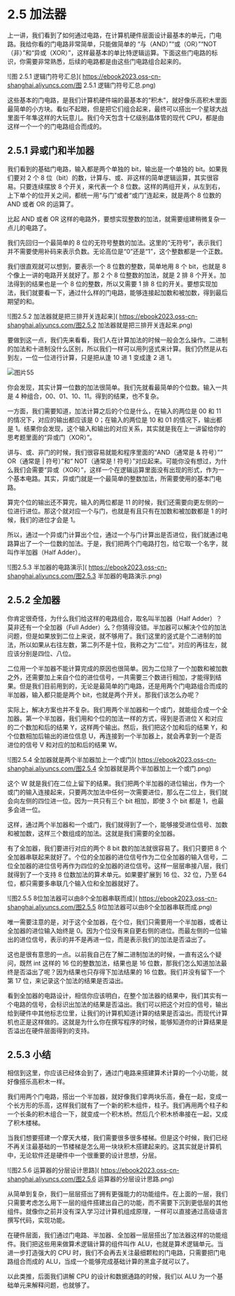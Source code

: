 # 2.5 加法器

上一讲，我们看到了如何通过电路，在计算机硬件层面设计最基本的单元，门电路。我给你看的门电路非常简单，只能做简单的 “与（AND）”“或（OR）”“NOT（非）”和“异或（XOR）”，这样最基本的单比特逻辑运算。下面这些门电路的标识，你需要非常熟悉，后续的电路都是由这些门电路组合起来的。

![图 2.5.1 逻辑门符号汇总]( https://ebook2023.oss-cn-shanghai.aliyuncs.com/图 2.5.1 逻辑门符号汇总.png)

这些基本的门电路，是我们计算机硬件端的最基本的“积木”，就好像乐高积木里面最简单的小方块。看似不起眼，但是把它们组合起来，最终可以搭出一个星球大战里面千年隼这样的大玩意儿。我们今天包含十亿级别晶体管的现代 CPU，都是由这样一个一个的门电路组合而成的。

## 2.5.1 异或门和半加器

我们看到的基础门电路，输入都是两个单独的 bit，输出是一个单独的 bit。如果我们要对 2 个 8 位（bit）的数，计算与、或、非这样的简单逻辑运算，其实很容易。只要连续摆放 8 个开关，来代表一个 8 位数。这样的两组开关，从左到右，上下单个的位开关之间，都统一用“与门”或者“或门”连起来，就是两个 8 位数的 AND 或者 OR 的运算了。

比起 AND 或者 OR 这样的电路外，要想实现整数的加法，就需要组建稍微复杂一点儿的电路了。

我们先回归一个最简单的 8 位的无符号整数的加法。这里的“无符号”，表示我们并不需要使用补码来表示负数。无论高位是“0”还是“1”，这个整数都是一个正数。

我们很直观就可以想到，要表示一个 8 位数的整数，简单地用 8 个 bit，也就是 8 个像上一讲的电路开关就好了。那 2 个 8 位整数的加法，就是 2 排 8 个开关。加法得到的结果也是一个 8 位的整数，所以又需要 1 排 8 位的开关。要想实现加法，我们就要看一下，通过什么样的门电路，能够连接起加数和被加数，得到最后期望的和。

![图2.5.2 加法器就是把三排开关连起来]( https://ebook2023.oss-cn-shanghai.aliyuncs.com/图2.5.2 加法器就是把三排开关连起来.png)

要做到这一点，我们先来看看，我们人在计算加法的时候一般会怎么操作。二进制的加法和十进制没什么区别，所以我们一样可以用列竖式来计算。我们仍然是从右到左，一位一位进行计算，只是把从逢 10 进 1 变成逢 2 进 1。

![图片55]( https://ebook2023.oss-cn-shanghai.aliyuncs.com/图片55.png)

你会发现，其实计算一位数的加法很简单。我们先就看最简单的个位数。输入一共是 4 种组合，00、01、10、11。得到的结果，也不复杂。

一方面，我们需要知道，加法计算之后的个位是什么，在输入的两位是 00 和 11 的情况下，对应的输出都应该是 0；在输入的两位是 10 和 01 的情况下，输出都是 1。结果你会发现，这个输入和输出的对应关系，其实就是我在上一讲留给你的思考题里面的“异或门（XOR）”。

讲与、或、非门的时候，我们很容易就能和程序里面的“AND（通常是 & 符号）”“ OR（通常是 | 符号）”和“ NOT（通常是 ! 符号）”对应起来。可能你没有想过，为什么我们会需要“异或（XOR）”，这样一个在逻辑运算里面没有出现的形式，作为一个基本电路。其实，异或门就是一个最简单的整数加法，所需要使用的基本门电路。

算完个位的输出还不算完，输入的两位都是 11 的时候，我们还需要向更左侧的一位进行进位。那这个就对应一个与门，也就是有且只有在加数和被加数都是 1 的时候，我们的进位才会是 1。

所以，通过一个异或门计算出个位，通过一个与门计算出是否进位，我们就通过电路算出了一个一位数的加法。于是，我们把两个门电路打包，给它取一个名字，就叫作半加器（Half Adder）。

![图2.5.3 半加器的电路演示]( https://ebook2023.oss-cn-shanghai.aliyuncs.com/图2.5.3 半加器的电路演示.png)

## 2.5.2 全加器

你肯定很奇怪，为什么我们给这样的电路组合，取名叫半加器（Half Adder）？莫非还有一个全加器（Full Adder）么？你猜得没错。半加器可以解决个位的加法问题，但是如果放到二位上来说，就不够用了。我们这里的竖式是个二进制的加法，所以如果从右往左数，第二列不是十位，我称之为“二位”。对应的再往左，就应该分别是四位、八位。

二位用一个半加器不能计算完成的原因也很简单。因为二位除了一个加数和被加数之外，还需要加上来自个位的进位信号，一共需要三个数进行相加，才能得到结果。但是我们目前用到的，无论是最简单的门电路，还是用两个门电路组合而成的半加器，输入都只能是两个 bit，也就是两个开关。那我们该怎么办呢？

实际上，解决方案也并不复杂。我们用两个半加器和一个或门，就能组合成一个全加器。第一个半加器，我们用和个位的加法一样的方式，得到是否进位 X 和对应的二个数加和后的结果 Y，这样两个输出。然后，我们把这个加和后的结果 Y，和个位数相加后输出的进位信息 U，再连接到一个半加器上，就会再拿到一个是否进位的信号 V 和对应的加和后的结果 W。

![图2.5.4 全加器就是两个半加器加上一个或门]( https://ebook2023.oss-cn-shanghai.aliyuncs.com/图2.5.4 全加器就是两个半加器加上一个或门.png)

这个 W 就是我们在二位上留下的结果。我们把两个半加器的进位输出，作为一个或门的输入连接起来，只要两次加法中任何一次需要进位，那么在二位上，我们就会向左侧的四位进一位。因为一共只有三个 bit 相加，即使 3 个 bit 都是 1，也最多会进一位。

这样，通过两个半加器和一个或门，我们就得到了一个，能够接受进位信号、加数和被加数，这样三个数组成的加法。这就是我们需要的全加器。

有了全加器，我们要进行对应的两个 8 bit 数的加法就很容易了。我们只要把 8 个全加器串联起来就好了。个位的全加器的进位信号作为二位全加器的输入信号，二位全加器的进位信号再作为四位的全加器的进位信号。这样一层层串接八层，我们就得到了一个支持 8 位数加法的算术单元。如果要扩展到 16 位、32 位，乃至 64 位，都只需要多串联几个输入位和全加器就好了。

![图2.5.5 8位加法器可以由8个全加器串联而成]( https://ebook2023.oss-cn-shanghai.aliyuncs.com/图2.5.5 8位加法器可以由8个全加器串联而成.png)

唯一需要注意的是，对于这个全加器，在个位，我们只需要用一个半加器，或者让全加器的进位输入始终是 0。因为个位没有来自更右侧的进位。而最左侧的一位输出的进位信号，表示的并不是再进一位，而是表示我们的加法是否溢出了。

这也是很有意思的一点。以前我自己在了解二进制加法的时候，一直有这么个疑问，既然 int 这样的 16 位的整数加法，结果也是 16 位数，那我们怎么知道加法最终是否溢出了呢？因为结果也只存得下加法结果的 16 位数。我们并没有留下一个第 17 位，来记录这个加法的结果是否溢出。

看到全加器的电路设计，相信你应该明白，在整个加法器的结果中，我们其实有一个电路的信号，会标识出加法的结果是否溢出。我们可以把这个对应的信号，输出给到硬件中其他标志位里，让我们的计算机知道计算的结果是否溢出。而现代计算机也正是这样做的。这就是为什么你在撰写程序的时候，能够知道你的计算结果是否溢出在硬件层面得到的支持。

## 2.5.3 小结

相信到这里，你应该已经体会到了，通过门电路来搭建算术计算的一个小功能，就好像搭乐高积木一样。

我们用两个门电路，搭出一个半加器，就好像我们拿两块乐高，叠在一起，变成一个长方形的乐高，这样我们就有了一个新的积木组件，柱子。我们再用两个柱子和一个长条的积木组合一下，就变成一个积木桥。然后几个积木桥串接在一起，又成了积木楼梯。

当我们想要搭建一个摩天大楼，我们需要很多很多楼梯。但是这个时候，我们已经不再关注最基础的一节楼梯是怎么用一块块积木搭建起来的。这其实就是计算机中，无论软件还是硬件中一个很重要的设计思想，分层。

![图2.5.6 运算器的分层设计思路]( https://ebook2023.oss-cn-shanghai.aliyuncs.com/图2.5.6 运算器的分层设计思路.png)

从简单到复杂，我们一层层搭出了拥有更强能力的功能组件。在上面的一层，我们只需要考虑怎么用下一层的组件搭建出自己的功能，而不需要下沉到更低层的其他组件。就像你之前并没有深入学习过计算机组成原理，一样可以直接通过高级语言撰写代码，实现功能。

在硬件层面，我们通过门电路、半加器、全加器一层层搭出了加法器这样的功能组件。我们把这些用来做算术逻辑计算的组件叫作 ALU，也就是算术逻辑单元。当进一步打造强大的 CPU 时，我们不会再去关注最细颗粒的门电路，只需要把门电路组合而成的 ALU，当成一个能够完成基础计算的黑盒子就可以了。

以此类推，后面我们讲解 CPU 的设计和数据通路的时候，我们以 ALU 为一个基础单元来解释问题，也就够了。